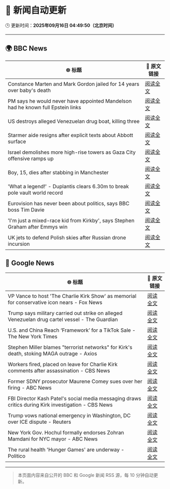 # 🧠 新闻自动更新

🕒 更新时间：**2025年09月16日 04:49:50（北京时间）**

---

## 🌍 BBC News

| 🌐 标题 | 🔗 原文链接 |
|--------|-------------|
| Constance Marten and Mark Gordon jailed for 14 years over baby's death | [阅读全文](https://www.bbc.com/news/articles/c931yq8lz19o?at_medium=RSS&at_campaign=rss) |
| PM says he would never have appointed Mandelson had he known full Epstein links | [阅读全文](https://www.bbc.com/news/articles/cx25xn2e8zqo?at_medium=RSS&at_campaign=rss) |
| US destroys alleged Venezuelan drug boat, killing three | [阅读全文](https://www.bbc.com/news/articles/cx2jel4gyezo?at_medium=RSS&at_campaign=rss) |
| Starmer aide resigns after explicit texts about Abbott surface | [阅读全文](https://www.bbc.com/news/articles/ckgy79yr74do?at_medium=RSS&at_campaign=rss) |
| Israel demolishes more high-rise towers as Gaza City offensive ramps up | [阅读全文](https://www.bbc.com/news/videos/cr5q8mj6nrvo?at_medium=RSS&at_campaign=rss) |
| Boy, 15, dies after stabbing in Manchester | [阅读全文](https://www.bbc.com/news/articles/ce3y9v8e7eqo?at_medium=RSS&at_campaign=rss) |
| 'What a legend!' - Duplantis clears 6.30m to break pole vault world record | [阅读全文](https://www.bbc.com/sport/athletics/videos/c237mlvl845o?at_medium=RSS&at_campaign=rss) |
| Eurovision has never been about politics, says BBC boss Tim Davie | [阅读全文](https://www.bbc.com/news/articles/cp8jd108e3qo?at_medium=RSS&at_campaign=rss) |
| 'I'm just a mixed-race kid from Kirkby', says Stephen Graham after Emmys win | [阅读全文](https://www.bbc.com/news/articles/cx2rjgdwweyo?at_medium=RSS&at_campaign=rss) |
| UK jets to defend Polish skies after Russian drone incursion | [阅读全文](https://www.bbc.com/news/articles/c80gk57x9rpo?at_medium=RSS&at_campaign=rss) |

## 📰 Google News

| 🌐 标题 | 🔗 原文链接 |
|--------|-------------|
| VP Vance to host 'The Charlie Kirk Show' as memorial for conservative icon nears - Fox News | [阅读全文](https://news.google.com/rss/articles/CBMilwFBVV95cUxNUk9nQi1EMHk4TmwzMjdsbzcwQ2ZRYnVYRGdKelZ4Ym5NTFA2NU8tQ0FKbGhxbVoxeHNMandWVlo4aXJMdHNHSjJ6U043SURjUmNNUmhEdXJILS1KbTFyQ0FUeGVlcnBlSzY0Nl9fY3BXZEc3a2s1Z003aVZVQ3pZRnI1c3pJQmpwUWVyXzJELUZTN0RJT1Vr0gGcAUFVX3lxTE42M0lRendLMkRfMUNhOHh4N2NGa1N5SDBsQWRsQWlFb3VaMnAzV1M2cGJ5M1Zmb1lERkttcVdMRmY2ZkI3aFZQVkU5bWVtaUF5NHBySHRJZ3JKOFBOY3lnM2Q1elRNeEtUT0d1Q3pxN1BlRy1oOU5lRUd6cWx1d3AxYkRsQjhXYlNwRTNDeThoZC10ZHp0bXozNTAyRQ?oc=5) |
| Trump says military carried out strike on alleged Venezuelan drug cartel vessel - The Guardian | [阅读全文](https://news.google.com/rss/articles/CBMikwFBVV95cUxPYlozNXNGNmZVemFOZ1VqZG4yNkp1eVdDX2hPY1hOem5GY1FoQmpQSlQwVTJnWmU0b1hCNkpGSks2Wl82cFFxU29JbnVtU3dPbVI1YXVuM21yT2tCeEdwVVY2N3g3MHEyZ095QjJLYjQxYi1IZjRhNHFnZDRtamwzMDdTR2lVV3lpc1JOaUljQXduYkk?oc=5) |
| U.S. and China Reach ‘Framework’ for a TikTok Sale - The New York Times | [阅读全文](https://news.google.com/rss/articles/CBMijAFBVV95cUxQalZWTDljd0UweVpndXVHQ21JRWI4TUpCeUtYRWY3b1NLR0JibWU0NFdtWVpUanBiR1dxRE8tOGdKZnVMQlZQSlFMd1MxOEJRSlNnaHFnSWFuczFpcGlwYk5rMXhiUmZqUVVCVy1uUmw0b0Uxdkg0ZDdWaUtURHFUaThpZUhLU293RjFFSQ?oc=5) |
| Stephen Miller blames "terrorist networks" for Kirk's death, stoking MAGA outrage - Axios | [阅读全文](https://news.google.com/rss/articles/CBMimwFBVV95cUxQb1RiaVpxdEFXTUtMejI1MWR4bzI5ZkNkOWZZbzlxZjVtZXpkcWR1XzVHRWdmQTV2LThSMk1fVWdsdzMwMkRDM1djRm9EQi1WZkRWMUlPcGQxaUJLRTZ5QnFQUk53d1VGTmwySTB6Y1V6YUJxdTRfVWJoUDFNOEFuNTBwNDRGVXIyV2k3V1JFdk9xWUg1OTVNdnQwSQ?oc=5) |
| Workers fired, placed on leave for Charlie Kirk comments after assassination - CBS News | [阅读全文](https://news.google.com/rss/articles/CBMidkFVX3lxTFBpd19GNnpsdm81aDFSWXNqeEtENHpIT2hDSC1pWFNDS0NoSGpwV1JaYzhZSU9yRHpCLS1DQmNfM1VrVEYxNWNLM2ZXRnVjdkpidnRVenRicmctN0Zqai1iRE5hRzhrS3BjOXg1c1BtZlV3WDl6UGfSAXtBVV95cUxNb0ZQdW95RWFaeTlaLTVxTi1yZnlkVlZNQWFzbVc4TVptNTVzX3hWWlduU2Y5dG1KeWZLdTlLNmxBa0htOGxXM2EwLVlrdGtXQzVYSjZlbTZZT0VXc0s2T295RE1NM3lQT184SUJtZnY5d1VHYjk0V21qeHc?oc=5) |
| Former SDNY prosecutor Maurene Comey sues over her firing - ABC News | [阅读全文](https://news.google.com/rss/articles/CBMimAFBVV95cUxNLVFRakktTDR1SnVnb3FOdmpZbjhqN1VfSExyOWtLV2M0ZFNiNjlRbUgzVXlZVjN2ejFxYjlLMTRDZ2JEVWNkNF9NT0lMMm4tRlVKMTdOb1FqakdkcGs1Zi04XzlCR2wwNlF6WWNYNUlLRHdFb1JzdFFkNDlJaS1fanJhTlV1SVQzQUhQUlF3aWdkeVA1V3YxQdIBngFBVV95cUxOY1FxaXR5VWZnT1U4WmVOOE9iRTBJZjBZWDcxVzQxdzhPazViZnJ6RUl3NjM3SmRZR1NWcHpfNDFhUGRfWW0zcU9Ca3RteW9UTERFRVMybVJWS3BFRTZTUHdYdGJ1Q2ZrN2ttYVZsOXJBSTc0a3BYUTZkaGJGQmhNTk1MMl9FZWRIMG54LXBkWjBEN1dyRGQwREc5QXNvdw?oc=5) |
| FBI Director Kash Patel's social media messaging draws critics during Kirk investigation - CBS News | [阅读全文](https://news.google.com/rss/articles/CBMipwFBVV95cUxOVFBWdzU3N3J4UXgtbngyT3pnSE8yOTFTT3FWMGNucUE4dHJKZzl3TC0zVHJUbmhWNHpsLTlPODdPVV9Ldnl6bWNrd1I2SF9fVzg1YUppQnJCazdTWmNLbFdIc2FDTkJCSld6M0otUDg0QUtpU3JmTmVvVVZkU0VLMGxMQkFUQk53QXVyNzZZZ3QtZEc4TVAyVDlpcWp4amRuVm9pRjF2c9IBrAFBVV95cUxQT3ZhUHVvQUx6aVNLOFFibTVReXlyMDFGZ096bU9NRjNPV0pORHN0ZnZKM21sY3BKWnhjVnJJaVB5a1QzdGJpN2FZMjZPWFlNUnJZekx2dTdhUXlPU2s1YXNjdFdRYlBMTklMd2dUMHVUYkJHSGh2T2tlOVJlSnpvLV9wcnJBVkxmcFc2eG9VbmhkVy1FNzh3eDhwUUQ5SldqNkpUSDlUNXpBcF90?oc=5) |
| Trump vows national emergency in Washington, DC over ICE dispute - Reuters | [阅读全文](https://news.google.com/rss/articles/CBMiqAFBVV95cUxOcC0za0RPUVJVSEtVaXVQa3RTOHR2QUhYWnB5eWxBT2JwLUdSdWJYd1VrQ2ozVmVwMGoxcTRYRjl2dFJjVEtlMUNyS1N4NkFwUlctT29ueV9jLVQ4S0VrUFNpY1Rud0tsSzlnbjlJVjJlLWdETE5QcXlhcVNveDNPVTBYakZ4anR0SUIyMWM3Z0hZZkV3V0VrR1lVbFU2ZGhVMm9GcUVZUGg?oc=5) |
| New York Gov. Hochul formally endorses Zohran Mamdani for NYC mayor - ABC News | [阅读全文](https://news.google.com/rss/articles/CBMipgFBVV95cUxOWjBJZ2dCY09YY3dHeHFGRXdlQVFYSV9NX3BPSTdFRUlfZ3d6ZUJpcjZnYTZqNTJZZHMyU3pCQ3dHRnY5X3dRQ3ZOSGtPRTZTbERESS1oUnhYbXpQcDE5R2g5cDB5YzJQWkM3Z2RWU0R0NjJEY0FIRGV1azM0ZkZuM2l4bjJmNktlUzFjaG1TVW9oR0drMTIyalVZaEwwMHhzZ28tN3Rn0gGrAUFVX3lxTFA2YmdtTThiUGZ6VnRDOU5iZUZoTTYzUmhseDlfR1ZZajN5RElnT21pY3RmSm50TU9ER2gtbXc3S2tWUWFDblVTQ0lid0VySDhtNWo0YVFia1JvOGtUcm81UWY1Tm1QV1BQaS05dTBDUHJtdDNhTnFnQkcyNkdjekRScXBvd3lubzdIQk9MYkpRclJhQzVfcFFWMXJXU3dvd2lfbGtWUzUyZDN0Zw?oc=5) |
| The rural health 'Hunger Games' are underway - Politico | [阅读全文](https://news.google.com/rss/articles/CBMilwFBVV95cUxPTVU0RFFDd0JpS2k5VVRzYmNvYWpFMXVmT0cyMkpsbGNkTHNkT00wRmlvbDhUaS1GNmRmMlBYUTg0ODhTY3FUakpURTB3WkEzTnVVUklzVVpaOFU5bXhTSnV0aFZVc1ZYVXVFNkYxODEzVVlfNnFFMjBRZHk5bnplQTVaS0JKUHZYN3E0ME1FRFlFUVliNnFN?oc=5) |

---
> 本页面内容来自公开的 BBC 和 Google 新闻 RSS 源，每 10 分钟自动更新。